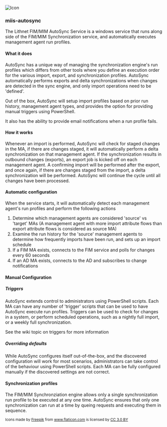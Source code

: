 ![Icon](https://github.com/lithnet/miis-autosync/wiki/images/change-sync.png)
### miis-autosync 

The Lithnet FIM/MIM AutoSync Service is a windows service that runs along side of the FIM/MIM Synchronization service, and automatically executes management agent run profiles.

#### What it does 
AutoSync has a unique way of managing the synchronization engine's run profiles which differs from other tools where you define an execution order for the various import, export, and synchronization profiles. AutoSync automatically performs exports and delta synchronizations when changes are detected in the sync engine, and only import operations need to be 'defined'.

Out of the box, AutoSync will setup import profiles based on prior run history, management agent types, and provides the option for providing manual triggers using PowerShell.

It also has the ability to provide email notifications when a run profile fails.

#### How it works
Whenever an import is performed, AutoSync will check for staged changes in the MA, if there are changes staged, it will automatically perform a delta synchronization on that management agent. If the synchronization results in outbound changes (exports), an export job is kicked off on each management agent. A confirming import will be performed after the export, and once again, if there are changes staged from the import, a delta synchronization will be performed. AutoSync will continue the cycle until all changes have been processed. 

#### Automatic configuration
When the service starts, it will automatically detect each management agent's run profiles and perform the following actions

1. Determine which management agents are considered 'source' vs 'target' MAs (A management agent with more import attribute flows than export attribute flows is considered as source MA)
2. Examine the run history for the 'source' management agents to determine how frequently imports have been run, and sets up an import schedule
3. If a FIM MA exists, connects to the FIM service and polls for changes every 60 seconds
4. If an AD MA exists, connects to the AD and subscribes to change notifications

#### Manual Configuration
##### Triggers
AutoSync extends control to administrators using PowerShell scripts. Each MA can have any number of 'trigger' scripts that can be used to have AutoSync execute run profiles. Triggers can be used to check for changes in a system, or perform scheduled operations, such as a nightly full import, or a weekly full synchronization.

See the wiki topic on triggers for more information

##### Overriding defaults
While AutoSync configures itself out-of-the-box, and the discovered configuration will work for most scenarios, administrators can take control of the behaviour using PowerShell scripts. Each MA can be fully configured manually if the discovered settings are not correct.

#### Synchronization profiles
The FIM/MIM Synchronziation engine allows only a single synchronization run profile to be executed at any one time. AutoSync ensures that only one synchronization can run at a time by queing requests and executing them in sequence.







<sub>Icons made by <a href="http://www.freepik.com" title="Freepik">Freepik</a> from <a href="http://www.flaticon.com" title="Flaticon">www.flaticon.com</a> is licensed by <a href="http://creativecommons.org/licenses/by/3.0/" title="Creative Commons BY 3.0" target="_blank">CC 3.0 BY</a></sub>
